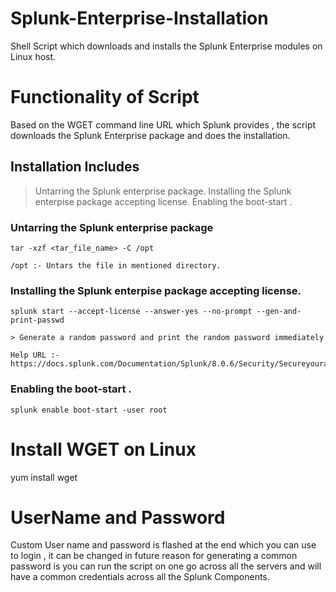 # Splunk-Enterprise-Installation
Shell Script which downloads and installs the Splunk Enterprise modules on Linux host.

# Functionality of Script
Based on the WGET command line URL which Splunk provides , the script downloads the Splunk Enterprise package and does the installation.


## Installation Includes

> Untarring the Splunk enterprise package.
> Installing the Splunk enterpise package accepting license.
> Enabling the boot-start .

### Untarring the Splunk enterprise package
```
tar -xzf <tar_file_name> -C /opt 

/opt :- Untars the file in mentioned directory.

```

### Installing the Splunk enterpise package accepting license.

```
splunk start --accept-license --answer-yes --no-prompt --gen-and-print-passwd

> Generate a random password and print the random password immediately

Help URL :- https://docs.splunk.com/Documentation/Splunk/8.0.6/Security/Secureyouradminaccount

```

### Enabling the boot-start .

```
splunk enable boot-start -user root

```




# Install WGET on Linux 
yum install wget 

# UserName and Password 
Custom User name and password is flashed at the end which you can use to login , it can be changed in future reason for generating a common password is you can run the script on one go across all the servers and will have a common credentials across all the Splunk Components.

